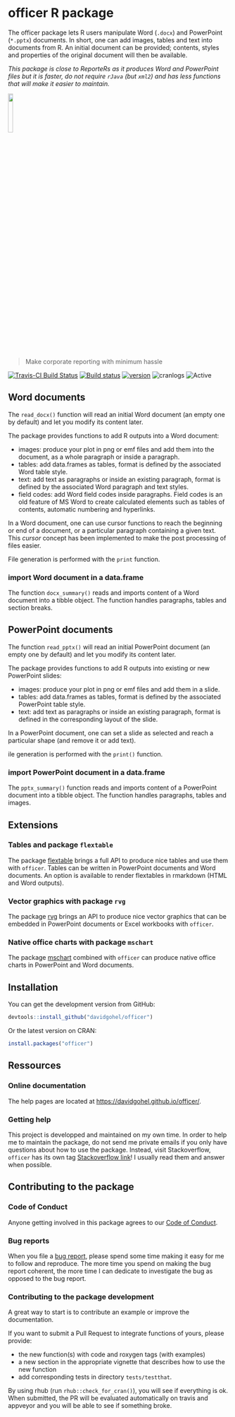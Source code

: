 officer R package
================

<!-- README.md is generated from README.Rmd. Please edit that file -->
The officer package lets R users manipulate Word (`.docx`) and PowerPoint (`*.pptx`) documents. In short, one can add images, tables and text into documents from R. An initial document can be provided; contents, styles and properties of the original document will then be available.

*This package is close to ReporteRs as it produces Word and PowerPoint files but it is faster, do not require `rJava` (but `xml2`) and has less functions that will make it easier to maintain.*

<img src="http://www.ardata.fr/images/officerlogo.svg" width = "15%"/>

> Make corporate reporting with minimum hassle

[![Travis-CI Build Status](https://travis-ci.org/davidgohel/officer.svg?branch=master)](https://travis-ci.org/davidgohel/officer) [![Build status](https://ci.appveyor.com/api/projects/status/github/davidgohel/officer?branch=master)](https://ci.appveyor.com/project/davidgohel/officer/branch/master) [![version](http://www.r-pkg.org/badges/version/officer)](https://CRAN.R-project.org/package=officer) ![cranlogs](http://cranlogs.r-pkg.org./badges/officer) ![Active](http://www.repostatus.org/badges/latest/active.svg)

Word documents
--------------

The `read_docx()` function will read an initial Word document (an empty one by default) and let you modify its content later.

The package provides functions to add R outputs into a Word document:

-   images: produce your plot in png or emf files and add them into the document, as a whole paragraph or inside a paragraph.
-   tables: add data.frames as tables, format is defined by the associated Word table style.
-   text: add text as paragraphs or inside an existing paragraph, format is defined by the associated Word paragraph and text styles.
-   field codes: add Word field codes inside paragraphs. Field codes is an old feature of MS Word to create calculated elements such as tables of contents, automatic numbering and hyperlinks.

In a Word document, one can use cursor functions to reach the beginning or end of a document, or a particular paragraph containing a given text. This *cursor* concept has been implemented to make the post processing of files easier.

File generation is performed with the `print` function.

### import Word document in a data.frame

The function `docx_summary()` reads and imports content of a Word document into a tibble object. The function handles paragraphs, tables and section breaks.

PowerPoint documents
--------------------

The function `read_pptx()` will read an initial PowerPoint document (an empty one by default) and let you modify its content later.

The package provides functions to add R outputs into existing or new PowerPoint slides:

-   images: produce your plot in png or emf files and add them in a slide.
-   tables: add data.frames as tables, format is defined by the associated PowerPoint table style.
-   text: add text as paragraphs or inside an existing paragraph, format is defined in the corresponding layout of the slide.

In a PowerPoint document, one can set a slide as selected and reach a particular shape (and remove it or add text).

ile generation is performed with the `print()` function.

### import PowerPoint document in a data.frame

The `pptx_summary()` function reads and imports content of a PowerPoint document into a tibble object. The function handles paragraphs, tables and images.

Extensions
----------

### Tables and package `flextable`

The package [flextable](https://github.com/davidgohel/flextable) brings a full API to produce nice tables and use them with `officer`. Tables can be written in PowerPoint documents and Word documents. An option is available to render flextables in rmarkdown (HTML and Word outputs).

### Vector graphics with package `rvg`

The package [rvg](https://github.com/davidgohel/rvg) brings an API to produce nice vector graphics that can be embedded in PowerPoint documents or Excel workbooks with `officer`.

### Native office charts with package `mschart`

The package [mschart](https://github.com/ardata-fr/mschart) combined with `officer` can produce native office charts in PowerPoint and Word documents.

Installation
------------

You can get the development version from GitHub:

``` r
devtools::install_github("davidgohel/officer")
```

Or the latest version on CRAN:

``` r
install.packages("officer")
```

Ressources
----------

### Online documentation

The help pages are located at <https://davidgohel.github.io/officer/>.

### Getting help

This project is developped and maintained on my own time. In order to help me to maintain the package, do not send me private emails if you only have questions about how to use the package. Instead, visit Stackoverflow, `officer` has its own tag [Stackoverflow link](http://stackoverflow.com/questions/tagged/officer)! I usually read them and answer when possible.

Contributing to the package
---------------------------

### Code of Conduct

Anyone getting involved in this package agrees to our [Code of Conduct](https://github.com/davidgohel/officer/blob/master/CONDUCT.md).

### Bug reports

When you file a [bug report](https://github.com/davidgohel/officer/issues), please spend some time making it easy for me to follow and reproduce. The more time you spend on making the bug report coherent, the more time I can dedicate to investigate the bug as opposed to the bug report.

### Contributing to the package development

A great way to start is to contribute an example or improve the documentation.

If you want to submit a Pull Request to integrate functions of yours, please provide:

-   the new function(s) with code and roxygen tags (with examples)
-   a new section in the appropriate vignette that describes how to use the new function
-   add corresponding tests in directory `tests/testthat`.

By using rhub (run `rhub::check_for_cran()`), you will see if everything is ok. When submitted, the PR will be evaluated automatically on travis and appveyor and you will be able to see if something broke.
